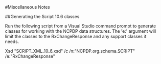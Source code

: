 ﻿#Miscellaneous Notes

##Generating the Script 10.6 classes

Run the following script from a Visual Studio command prompt to generate classes for working with the NCPDP data structures.
The 'e:' argument will limit the classes to the RxChangeResponse and any support classes it needs.

Xsd "SCRIPT_XML_10_6.xsd" /c /n:"NCPDP.org.schema.SCRIPT" /e:"RxChangeResponse"